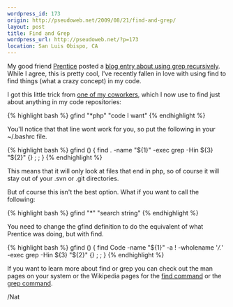 ```yaml
--- 
wordpress_id: 173
origin: http://pseudoweb.net/2009/08/21/find-and-grep/
layout: post
title: Find and Grep
wordpress_url: http://pseudoweb.net/?p=173
location: San Luis Obispo, CA
---
```

My good friend <a href="http://www.prenticew.com">Prentice</a> posted a <a href="http://www.incognitomind.com/?p=339">blog entry about using grep recursively</a>. While I agree, this is pretty cool, I've recently fallen in love with using find to find things (what a crazy concept) in my code.

I got this little trick from <a href="http://davpt.com">one of my coworkers</a>, which I now use to find just about anything in my code repositories:

{% highlight bash %}
gfind "*php" "code I want"
{% endhighlight %}

You'll notice that that line wont work for you, so put the following in your ~/.bashrc file.

{% highlight bash %}
gfind () { 
   find . -name "${1}" -exec grep -Hin ${3} "${2}" {} \; ; 
}
{% endhighlight %}

This means that it will only look at files that end in php, so of course it will stay out of your .svn or .git directories.

But of course this isn't the best option. What if you want to call the following:

{% highlight bash %}
gfind "*" "search string"
{% endhighlight %}

You need to change the gfind definition to do the equivalent of what Prentice was doing, but with find.

{% highlight bash %}
gfind () {
   find Code -name "${1}" -a ! -wholename '*/.*' -exec grep -Hin ${3} "${2}" {} \; ; 
}
{% endhighlight %}

If you want to learn more about find or grep you can check out the man pages on your system or the Wikipedia pages for the <a href="http://en.wikipedia.org/wiki/Find_(Unix)">find command</a> or the <a href="http://en.wikipedia.org/wiki/Grep">grep command</a>.

/Nat
